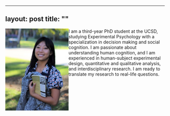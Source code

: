 ---
layout: post
title: ""
--
<img align = "left" src="websitephoto.JPG" width = "200"/>


<p>
I am a third-year PhD student at the UCSD, studying Experimental Psychology with a specialization in decision making and social cognition. I am passionate about understanding human cognition, and I am experienced in human-subject experimental design, quantitative and qualitative analysis, and interdisciplinary research. I am ready to translate my research to real-life questions.</p>



